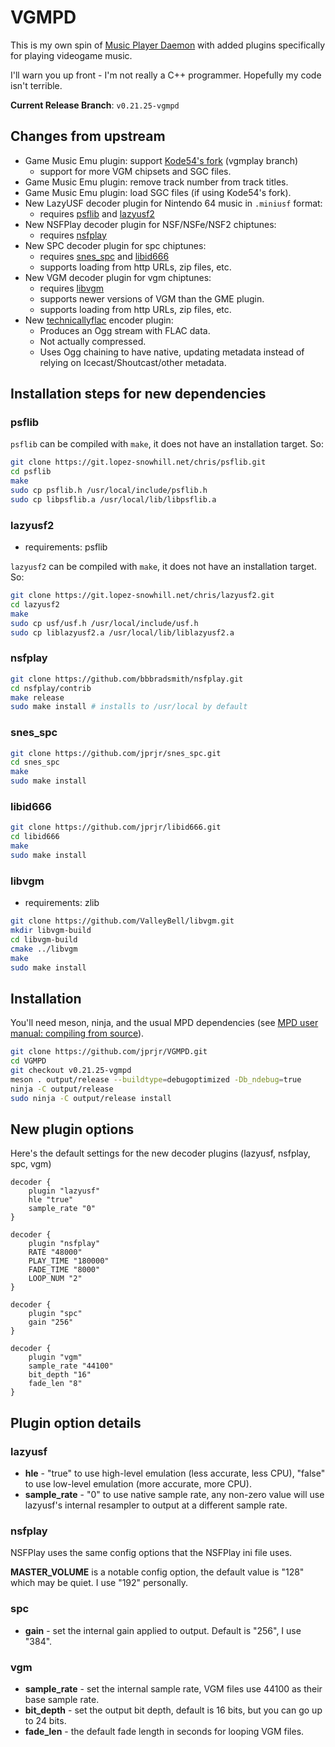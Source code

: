 # VGMPD

This is my own spin of [Music Player Daemon](https://github.com/MusicPlayerDaemon/MPD/releases)
with added plugins specifically for playing videogame music.

I'll warn you up front - I'm not really a C++ programmer. Hopefully
my code isn't terrible.

**Current Release Branch**: `v0.21.25-vgmpd`

## Changes from upstream

* Game Music Emu plugin: support [Kode54's fork](https://git.lopez-snowhill.net/chris/game_music_emu) (vgmplay branch)
    * support for more VGM chipsets and SGC files.
* Game Music Emu plugin: remove track number from track titles.
* Game Music Emu plugin: load SGC files (if using Kode54's fork).
* New LazyUSF decoder plugin for Nintendo 64 music in `.miniusf` format:
    * requires [psflib](https://git.lopez-snowhill.net/chris/psflib) and [lazyusf2](https://git.lopez-snowhill.net/chris/lazyusf2)
* New NSFPlay decoder plugin for NSF/NSFe/NSF2 chiptunes:
    * requires [nsfplay](https://github.com/bbbradsmith/nsfplay)
* New SPC decoder plugin for spc chiptunes:
    * requires [snes_spc](https://github.com/jprjr/snes_spc.git) and [libid666](https://github.com/jprjr/libid666)
    * supports loading from http URLs, zip files, etc.
* New VGM decoder plugin for vgm chiptunes:
    * requires [libvgm](https://github.com/ValleyBell/libvgm)
    * supports newer versions of VGM than the GME plugin.
    * supports loading from http URLs, zip files, etc.
* New [technicallyflac](https://github.com/jprjr/technicallyflac) encoder plugin:
    * Produces an Ogg stream with FLAC data.
    * Not actually compressed.
    * Uses Ogg chaining to have native, updating metadata instead of relying on Icecast/Shoutcast/other metadata.

## Installation steps for new dependencies

### psflib

`psflib` can be compiled with `make`, it does not have an installation target. So:

```bash
git clone https://git.lopez-snowhill.net/chris/psflib.git
cd psflib
make
sudo cp psflib.h /usr/local/include/psflib.h
sudo cp libpsflib.a /usr/local/lib/libpsflib.a
```

### lazyusf2

* requirements: psflib

`lazyusf2` can be compiled with `make`, it does not have an installation target. So:

```bash
git clone https://git.lopez-snowhill.net/chris/lazyusf2.git
cd lazyusf2
make
sudo cp usf/usf.h /usr/local/include/usf.h
sudo cp liblazyusf2.a /usr/local/lib/liblazyusf2.a
```

### nsfplay

```bash
git clone https://github.com/bbbradsmith/nsfplay.git
cd nsfplay/contrib
make release
sudo make install # installs to /usr/local by default
```

### snes_spc

```bash
git clone https://github.com/jprjr/snes_spc.git
cd snes_spc
make
sudo make install
```

### libid666

```bash
git clone https://github.com/jprjr/libid666.git
cd libid666
make
sudo make install
```

### libvgm

* requirements: zlib

```bash
git clone https://github.com/ValleyBell/libvgm.git
mkdir libvgm-build
cd libvgm-build
cmake ../libvgm
make
sudo make install
```

## Installation

You'll need meson, ninja, and the usual MPD dependencies (see [MPD user manual: compiling from source](https://www.musicpd.org/doc/html/user.html#compiling-from-source)).

```bash
git clone https://github.com/jprjr/VGMPD.git
cd VGMPD
git checkout v0.21.25-vgmpd
meson . output/release --buildtype=debugoptimized -Db_ndebug=true
ninja -C output/release
sudo ninja -C output/release install
```


## New plugin options

Here's the default settings for the new decoder plugins (lazyusf, nsfplay, spc, vgm)


```
decoder {
    plugin "lazyusf"
    hle "true"
    sample_rate "0"
}

decoder {
    plugin "nsfplay"
    RATE "48000"
    PLAY_TIME "180000"
    FADE_TIME "8000"
    LOOP_NUM "2"
}

decoder {
    plugin "spc"
    gain "256"
}

decoder {
    plugin "vgm"
    sample_rate "44100"
    bit_depth "16"
    fade_len "8"
}
```

## Plugin option details

### lazyusf

* **hle** - "true" to use high-level emulation (less accurate, less CPU), "false" to use low-level emulation (more accurate, more CPU).
* **sample_rate** - "0" to use native sample rate, any non-zero value will use lazyusf's internal resampler to output at a different sample rate.

### nsfplay

NSFPlay uses the same config options that the NSFPlay ini file uses.

**MASTER_VOLUME** is a notable config option, the default value is "128" which may be quiet. I use "192" personally.

### spc

* **gain** - set the internal gain applied to output. Default is "256", I use "384".

### vgm
* **sample_rate** - set the internal sample rate, VGM files use 44100 as their base sample rate.
* **bit_depth** - set the output bit depth, default is 16 bits, but you can go up to 24 bits.
* **fade_len** - the default fade length in seconds for looping VGM files.

